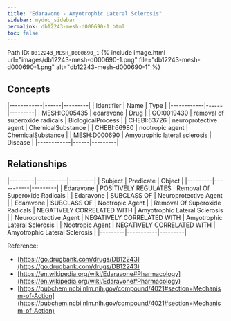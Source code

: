 ```yaml
---
title: "Edaravone - Amyotrophic Lateral Sclerosis"
sidebar: mydoc_sidebar
permalink: db12243-mesh-d000690-1.html
toc: false 
---
```



Path ID: `DB12243_MESH_D000690_1`
{% include image.html url="images/db12243-mesh-d000690-1.png" file="db12243-mesh-d000690-1.png" alt="db12243-mesh-d000690-1" %}

## Concepts

|------------|------|---------|
| Identifier | Name | Type    |
|------------|------|---------|
| MESH:C005435 | edaravone | Drug |
| GO:0019430 | removal of superoxide radicals | BiologicalProcess |
| CHEBI:63726 | neuroprotective agent | ChemicalSubstance |
| CHEBI:66980 | nootropic agent | ChemicalSubstance |
| MESH:D000690 | Amyotrophic lateral sclerosis | Disease |
|------------|------|---------|

## Relationships

|---------|-----------|---------|
| Subject | Predicate | Object  |
|---------|-----------|---------|
| Edaravone | POSITIVELY REGULATES | Removal Of Superoxide Radicals |
| Edaravone | SUBCLASS OF | Neuroprotective Agent |
| Edaravone | SUBCLASS OF | Nootropic Agent |
| Removal Of Superoxide Radicals | NEGATIVELY CORRELATED WITH | Amyotrophic Lateral Sclerosis |
| Neuroprotective Agent | NEGATIVELY CORRELATED WITH | Amyotrophic Lateral Sclerosis |
| Nootropic Agent | NEGATIVELY CORRELATED WITH | Amyotrophic Lateral Sclerosis |
|---------|-----------|---------|

Reference: 
  - [https://go.drugbank.com/drugs/DB12243](https://go.drugbank.com/drugs/DB12243)
  - [https://en.wikipedia.org/wiki/Edaravone#Pharmacology](https://en.wikipedia.org/wiki/Edaravone#Pharmacology)
  - [https://pubchem.ncbi.nlm.nih.gov/compound/4021#section=Mechanism-of-Action](https://pubchem.ncbi.nlm.nih.gov/compound/4021#section=Mechanism-of-Action)
